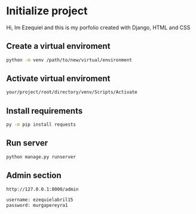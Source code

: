 # Initialize project
Hi, Im Ezequiel and this is my porfolio created with Django, HTML and CSS


## Create a virtual enviroment 
```bash
python -m venv /path/to/new/virtual/environment
```

## Activate virtual enviroment
```bash
your/project/root/directory/venv/Scripts/Activate
```
## Install requirements 
```bash
py -m pip install requests
```
## Run server
```bash
python manage.py runserver    
```  
## Admin section


```bash
http://127.0.0.1:8000/admin

username: ezequielabril15
password: murgapereyra1
```